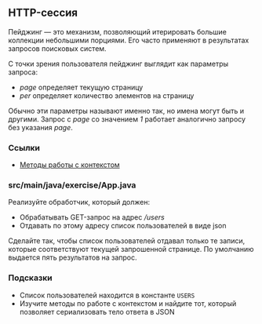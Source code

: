 ## HTTP-сессия

Пейджинг — это механизм, позволяющий итерировать большие коллекции небольшими порциями.  Его часто применяют в результатах запросов поисковых систем.

С точки зрения пользователя пейджинг выглядит как параметры запроса:

* *page* определяет текущую страницу
* *per* определяет количество элементов на страницу

Обычно эти параметры называют именно так, но имена могут быть и другими. Запрос c *page* со значением *1* работает аналогично запросу без указания *page*.

### Ссылки

* [Методы работы с контекстом](https://javalin.io/documentation#context)

### src/main/java/exercise/App.java

Реализуйте обработчик, который должен:

* Обрабатывать GET-запрос на адрес */users*
* Отдавать по этому адресу список пользователей в виде json

Сделайте так, чтобы список пользователей отдавал только те записи, которые соответствуют текущей запрошенной странице. По умолчанию выдается пять результатов на запрос.

### Подсказки

* Список пользователей находится в константе `USERS`
* Изучите методы по работе с контекстом и найдите тот, который позволяет сериализовать тело ответа в JSON
